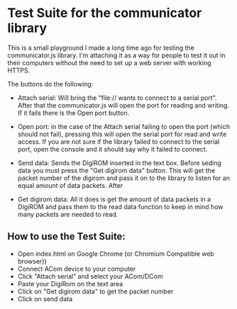 # Test Suite for the communicator library
This is a small playground I made a long time ago for testing the communicator.js library. I'm attaching it as a way for people to test it out in their computers without the need to set up a web server with working HTTPS. 

The buttons do the following:
- Attach serial: Will bring the "file:// wants to connect to a serial port". After that the communicator.js will open the port for reading and writing. If it fails there is the Open port button.

- Open port: in the case of the Attach serial failing to open the port (which should not fail), pressing this will open the serial port for read and write access. If you are not sure if the library failed to connect to the serial port, open the console and it should say why it failed to connect.

- Send data: Sends the DigiROM inserted in the text box. Before seding data you must press the "Get digirom data" button. This will get the packet number of the digirom and pass it on to the library to listen for an equal amount of data packets. After

- Get digirom data: All it does is get the amount of data packets in a DigiROM and pass them to the read data function to keep in mind how many packets are needed to read.

## How to use the Test Suite:
- Open index.html on Google Chrome (or Chromium Compatible web browser))
- Connect ACom device to your computer
- Click "Attach serial" and select your ACom/DCom
- Paste your DigiRom on the text area
- Click on "Get digirom data" to get the packet number
- Click on send data
